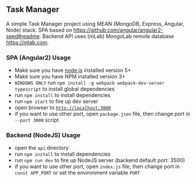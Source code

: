 ## Task Manager
A simple Task Manager project using MEAN (MongoDB, Express, Angular, Node) stack.
SPA based on https://github.com/angular/angular2-seed#readme. Backend API uses (mLab) MongoLab remote database https://mlab.com.

### SPA (Angular2) Usage
- Make sure you have [node.js](https://nodejs.org/) installed version 5+
- Make sure you have NPM installed version 3+
- `WINDOWS ONLY` run `npm install -g webpack webpack-dev-server typescript` to install global dependencies
- run `npm install` to install dependencies
- run `npm start` to fire up dev server
- open browser to [`http://localhost:3000`](http://localhost:3000)
- if you want to use other port, open `package.json` file, then change port in `--port 3000` script

### Backend (NodeJS) Usage
- open the `api` directory
- run `npm install` to install dependencies
- run `npm run dev` to fire up NodeJS server (backend default port: 3500)
- if you want to use other port, open `index.js` file, then change port in `const APP_PORT` or set the environment variable `PORT`